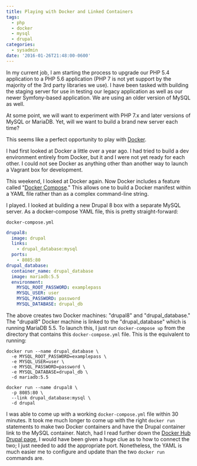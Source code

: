 ```yaml
---
title: Playing with Docker and Linked Containers
tags:
  - php
  - docker
  - mysql
  - drupal
categories:
  - sysadmin
date: '2016-01-26T21:48:00-0600'
---
```


In my current job, I am starting the process to upgrade our PHP 5.4 application to a PHP 5.6 application (PHP 7 is not yet support by the majority of the 3rd party libraries we use). I have been tasked with building the staging server for use in testing our legacy application as well as our newer Symfony-based application. We are using an older version of MySQL as well.

At some point, we will want to experiment with PHP 7.x and later versions of MySQL or MariaDB. Yet, will we want to build a brand new server each time?

This seems like a perfect opportunity to play with [Docker](http://docker.io).

I had first looked at Docker a little over a year ago. I had tried to build a dev environment entirely from Docker, but it and I were not yet ready for each other. I could not see Docker as anything other than another way to launch a Vagrant box for development.

This weekend, I looked at Docker again. Now Docker includes a feature called "[Docker Compose](https://docs.docker.com/compose/)." This allows one to build a Docker manifest within a YAML file rather than as a complex command-line string.

I played. I looked at building a new Drupal 8 box with a separate MySQL server. As a docker-compose YAML file, this is pretty straight-forward:

`docker-compose.yml`

```yaml
drupal8:
  image: drupal
  links:
    - drupal_database:mysql
  ports:
    - 8085:80
drupal_database:
  container_name: drupal_database
  image: mariadb:5.5
  environment:
    MYSQL_ROOT_PASSWORD: examplepass
    MYSQL_USER: user
    MYSQL_PASSWORD: password
    MYSQL_DATABASE: drupal_db
```

The above creates two Docker machines: "drupal8" and "drupal\_database." The "drupal8" Docker machine is linked to the "drupal_database" which is running MariaDB 5.5. To launch this, I just run `docker-compose up` from the directory that contains this `docker-compose.yml` file. This is the equivalent to running:

```
docker run --name drupal_database \
  -e MYSQL_ROOT_PASSWORD=examplepass \
  -e MYSQL_USER=user \
  -e MYSQL_PASSWORD=password \
  -e MYSQL_DATABASE=drupal_db \
  -d mariadb:5.5

docker run --name drupal8 \
  -p 8085:80 \
  --link drupal_database:mysql \
  -d drupal
```

I was able to come up with a working `docker-compose.yml` file within 30 minutes. It took me much longer to come up with the right `docker run` statements to make two Docker containers and have the Drupal container link to the MySQL container. Natch, had I read further down the [Docker Hub Drupal page](https://hub.docker.com/_/drupal/), I would have been given a huge clue as to how to connect the two; I just needed to add the appropriate port. Nonetheless, the YAML is much easier me to configure and update than the two `docker run` commands are.
